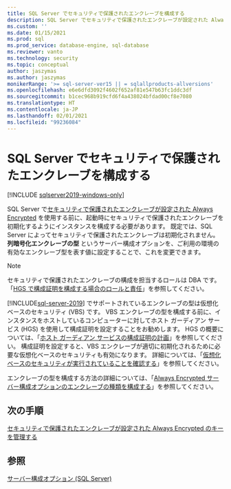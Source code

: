 ```yaml
---
title: SQL Server でセキュリティで保護されたエンクレーブを構成する
description: SQL Server でセキュリティで保護されたエンクレーブが設定された Always Encrypted 用に、セキュリティで保護されたエンクレーブを構成します。
ms.custom: ''
ms.date: 01/15/2021
ms.prod: sql
ms.prod_service: database-engine, sql-database
ms.reviewer: vanto
ms.technology: security
ms.topic: conceptual
author: jaszymas
ms.author: jaszymas
monikerRange: '>= sql-server-ver15 || = sqlallproducts-allversions'
ms.openlocfilehash: e6e6dfd3092f4602f652af81e547b63fc1ddc3df
ms.sourcegitcommit: b1cec968b919cfd6f4a438024bfdad00cf8e7080
ms.translationtype: HT
ms.contentlocale: ja-JP
ms.lasthandoff: 02/01/2021
ms.locfileid: "99236084"
---
```

# <a name="configure-the-secure-enclave-in-sql-server"></a>SQL Server でセキュリティで保護されたエンクレーブを構成する

[!INCLUDE [sqlserver2019-windows-only](../../../includes/applies-to-version/sqlserver2019-windows-only.md)]

SQL Server で[セキュリティで保護されたエンクレーブが設定された Always Encrypted](always-encrypted-enclaves.md) を使用する前に、起動時にセキュリティで保護されたエンクレーブを初期化するようにインスタンスを構成する必要があります。 既定では、SQL Server によってセキュリティで保護されたエンクレーブは初期化されません。 **列暗号化エンクレーブの型** というサーバー構成オプションを、ご利用の環境の有効なエンクレーブ型を表す値に設定することで、これを変更できます。

> [!NOTE]
> セキュリティで保護されたエンクレーブの構成を担当するロールは DBA です。 「[HGS で構成証明を構成する場合のロールと責任](always-encrypted-enclaves-host-guardian-service-plan.md#roles-and-responsibilities-when-configuring-attestation-with-hgs)」を参照してください。

[!INCLUDE[sql-server-2019](../../../includes/sssql19-md.md)] でサポートされているエンクレーブの型は仮想化ベースのセキュリティ (VBS) です。 VBS エンクレーブの型を構成する前に、インスタンスをホストしているコンピューターに対してホスト ガーディアン サービス (HGS) を使用して構成証明を設定することをお勧めします。 HGS の概要については、「[ホスト ガーディアン サービスの構成証明の計画](always-encrypted-enclaves-host-guardian-service-plan.md)」を参照してください。 構成証明を設定すると、VBS エンクレーブが適切に初期化されるために必要な仮想化ベースのセキュリティも有効になります。 詳細については、「[仮想化ベースのセキュリティが実行されていることを確認する](always-encrypted-enclaves-host-guardian-service-register.md#step-2-verify-virtualization-based-security-is-running)」を参照してください。

エンクレーブの型を構成する方法の詳細については、「[Always Encrypted サーバー構成オプションのエンクレーブの種類を構成する](../../../database-engine/configure-windows/configure-column-encryption-enclave-type.md)」を参照してください。

## <a name="next-steps"></a>次の手順

 [セキュリティで保護されたエンクレーブが設定された Always Encrypted のキーを管理する](always-encrypted-enclaves-manage-keys.md)

## <a name="see-also"></a>参照  
 
 [サーバー構成オプション (SQL Server)](../../../database-engine/configure-windows/server-configuration-options-sql-server.md)
